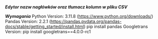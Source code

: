 ***Edytor nazw nagłówków oraz tłumacz kolumn w pliku CSV***

***Wymagania***
Python Version: 3.11.8 (https://www.python.org/downloads/)
Pandas Version: 2.2.1 (https://pandas.pydata.org/pandas-docs/stable/getting_started/install.html) pip install pandas
Googletrans Version: pip install googletrans==4.0.0-rc1

